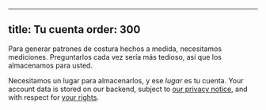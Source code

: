 ***

title: Tu cuenta
order: 300
----------

Para generar patrones de costura hechos a medida, necesitamos mediciones. Preguntarlos cada vez sería más tedioso, así que los almacenamos para usted.

Necesitamos un lugar para almacenarlos, y ese *lugar* es tu cuenta. Your account data is stored on our backend, subject to [our privacy notice][2], and with respect for [your rights][2].

[2]: /docs/various/rights/

[2]: /docs/various/rights/
